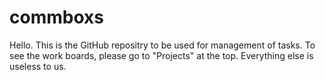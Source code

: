 # commboxs

Hello. This is the GitHub repositry to be used for management of tasks. To see the work boards, please go to "Projects" at the top. Everything else is useless to us.
